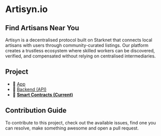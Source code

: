 # Artisyn.io

## Find Artisans Near You

Artisyn is a decentralised protocol built on Starknet that connects local artisans with users through community-curated listings. Our platform creates a trustless ecosystem where skilled workers can be discovered, verified, and compensated without relying on centralised intermediaries.

## Project

- 📱 [App](https://github.com/toneflix/artisyn.io)
- 📡 [Backend (API)](https://github.com/toneflix/artisyn-api)
- 📝 **[Smart Contracts (Current)](https://github.com/toneflix/artisyn-contracts)**

## Contribution Guide

To contribute to this project, check out the available issues, find one you can resolve, make something awesome and open a pull request.

